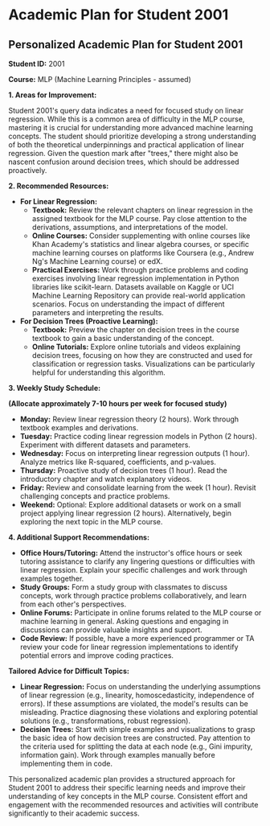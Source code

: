 # Academic Plan for Student 2001

## Personalized Academic Plan for Student 2001

**Student ID:** 2001

**Course:** MLP (Machine Learning Principles - assumed)

**1. Areas for Improvement:**

Student 2001's query data indicates a need for focused study on linear regression. While this is a common area of difficulty in the MLP course, mastering it is crucial for understanding more advanced machine learning concepts.  The student should prioritize developing a strong understanding of both the theoretical underpinnings and practical application of linear regression.  Given the question mark after "trees," there might also be nascent confusion around decision trees, which should be addressed proactively.

**2. Recommended Resources:**

* **For Linear Regression:**
    * **Textbook:** Review the relevant chapters on linear regression in the assigned textbook for the MLP course. Pay close attention to the derivations, assumptions, and interpretations of the model.
    * **Online Courses:** Consider supplementing with online courses like Khan Academy's statistics and linear algebra courses, or specific machine learning courses on platforms like Coursera (e.g., Andrew Ng's Machine Learning course) or edX.
    * **Practical Exercises:** Work through practice problems and coding exercises involving linear regression implementation in Python libraries like scikit-learn. Datasets available on Kaggle or UCI Machine Learning Repository can provide real-world application scenarios.  Focus on understanding the impact of different parameters and interpreting the results.
* **For Decision Trees (Proactive Learning):**
    * **Textbook:** Preview the chapter on decision trees in the course textbook to gain a basic understanding of the concept.
    * **Online Tutorials:** Explore online tutorials and videos explaining decision trees, focusing on how they are constructed and used for classification or regression tasks.  Visualizations can be particularly helpful for understanding this algorithm.

**3. Weekly Study Schedule:**

**(Allocate approximately 7-10 hours per week for focused study)**

* **Monday:** Review linear regression theory (2 hours).  Work through textbook examples and derivations.
* **Tuesday:** Practice coding linear regression models in Python (2 hours).  Experiment with different datasets and parameters.
* **Wednesday:**  Focus on interpreting linear regression outputs (1 hour). Analyze metrics like R-squared, coefficients, and p-values.
* **Thursday:** Proactive study of decision trees (1 hour). Read the introductory chapter and watch explanatory videos.
* **Friday:** Review and consolidate learning from the week (1 hour). Revisit challenging concepts and practice problems.
* **Weekend:**  Optional: Explore additional datasets or work on a small project applying linear regression (2 hours).  Alternatively, begin exploring the next topic in the MLP course.


**4. Additional Support Recommendations:**

* **Office Hours/Tutoring:** Attend the instructor's office hours or seek tutoring assistance to clarify any lingering questions or difficulties with linear regression.  Explain your specific challenges and work through examples together.
* **Study Groups:** Form a study group with classmates to discuss concepts, work through practice problems collaboratively, and learn from each other's perspectives.
* **Online Forums:** Participate in online forums related to the MLP course or machine learning in general.  Asking questions and engaging in discussions can provide valuable insights and support.
* **Code Review:** If possible, have a more experienced programmer or TA review your code for linear regression implementations to identify potential errors and improve coding practices.


**Tailored Advice for Difficult Topics:**

* **Linear Regression:** Focus on understanding the underlying assumptions of linear regression (e.g., linearity, homoscedasticity, independence of errors).  If these assumptions are violated, the model's results can be misleading.  Practice diagnosing these violations and exploring potential solutions (e.g., transformations, robust regression).
* **Decision Trees:** Start with simple examples and visualizations to grasp the basic idea of how decision trees are constructed.  Pay attention to the criteria used for splitting the data at each node (e.g., Gini impurity, information gain).  Work through examples manually before implementing them in code.

This personalized academic plan provides a structured approach for Student 2001 to address their specific learning needs and improve their understanding of key concepts in the MLP course. Consistent effort and engagement with the recommended resources and activities will contribute significantly to their academic success.